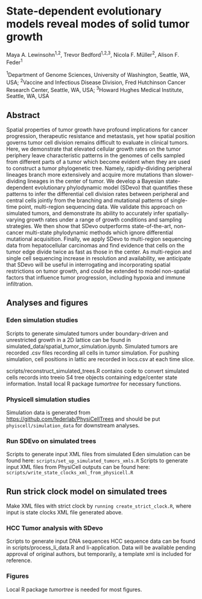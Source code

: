 # State-dependent evolutionary models reveal modes of solid tumor growth

Maya A. Lewinsohn<sup>1,2</sup>, Trevor Bedford<sup>1,2,3</sup>, Nicola F. Müller<sup>2</sup>, Alison F. Feder<sup>1</sup>

<sup>1</sup>Department of Genome Sciences, University of Washington, Seattle, WA, USA;
<sup>2</sup>Vaccine and Infectious Disease Division, Fred Hutchinson Cancer Research Center, Seattle, WA, USA;
<sup>3</sup>Howard Hughes Medical Institute, Seattle, WA, USA

## Abstract
Spatial properties of tumor growth have profound implications for cancer progression, therapeutic resistance and metastasis, yet how spatial position governs tumor cell division remains difficult to evaluate in clinical tumors. Here, we demonstrate that elevated cellular growth rates on the tumor periphery leave characteristic patterns in the genomes of cells sampled from different parts of a tumor which become evident when they are used to construct a tumor phylogenetic tree. Namely, rapidly-dividing peripheral lineages branch more extensively and acquire more mutations than slower-dividing lineages in the center of tumor. We develop a Bayesian state-dependent evolutionary phylodynamic model (SDevo) that quantifies these patterns to infer the differential cell division rates between peripheral and central cells jointly from the branching and mutational patterns of single-time point, multi-region sequencing data. We validate this approach on simulated tumors, and demonstrate its ability to accurately infer spatially-varying growth rates under a range of growth conditions and sampling strategies. We then show that SDevo outperforms state-of-the-art, non-cancer multi-state phylodynamic methods which ignore differential mutational acquisition. Finally, we apply SDevo to multi-region sequencing data from hepatocellular carcinomas and find evidence that cells on the tumor edge divide twice as fast as those in the center. As multi-region and single cell sequencing increase in resolution and availability, we anticipate that SDevo will be useful in interrogating and incorporating spatial restrictions on tumor growth, and could be extended to model non-spatial factors that influence tumor progression, including hypoxia and immune infiltration.

## Analyses and figures

### Eden simulation studies
Scripts to generate simulated tumors under boundary-driven and unrestricted growth in a 2D lattice can be found in simulated_data/spatial_tumor_simulation.ipynb.
Simulated tumors are recorded .csv files recording all cells in tumor simulation. For pushing simulation, cell positions in lattic are
recorded in locs.csv at each time slice.

scripts/reconstruct_simulated_trees.R contains code to convert simulated cells records into treeio S4 tree objects containing edge/center state information.
Install local R package _tumortree_ for necessary functions.

### Physicell simulation studies
Simulation data is generated from https://github.com/federlab/PhysiCellTrees and should be put `phyiscell/simulation_data` for downstream analyses.

### Run SDEvo on simulated trees
Scripts to generate input XML files from simulated Eden simulation can be found here: `scripts/set_up_simulated_tumors_xmls.R`
Scripts to generate input XML files from PhysiCell outputs can be found here: `scripts/write_state_clocks_xml_from_physicell.R`

## Run strick clock model on simulated trees
Make XML files with strict clock by `running create_strict_clock.R`, where input is state clocks XML file generated above.

### HCC Tumor analysis with SDevo
Scripts to generate input DNA sequences HCC sequence data can be found in scripts/process_li_data.R and li-application. Data will be available pending approval of original authors, but temporarily, a template xml is included for reference.
### Figures
Local R package _tumortree_ is needed for most figures.
